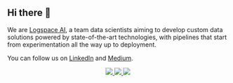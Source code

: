 ## Hi there 👋

We are [Logspace AI](https://logspace.ai/), a team data scientists aiming to develop custom data solutions powered by state-of-the-art technologies, with pipelines that start from experimentation all the way up to deployment.

You can follow us on [LinkedIn](https://www.linkedin.com/company/logspace-ai/) and [Medium](https://medium.com/logspace).

<p align="center">
<a href="https://logspace.ai/">
<img src="https://img.shields.io/badge/Web-681DFF?style=for-the-badge&logo=web&logoColor=white" />
</a>
<a href="https://www.linkedin.com/company/logspace-ai">
<img src="https://img.shields.io/badge/LinkedIn-0077B5?style=for-the-badge&logo=linkedin&logoColor=white" />
</a>
<a href="https://medium.com/logspace">
<img src="https://img.shields.io/badge/Medium-FFD606?style=for-the-badge&logo=medium&logoColor=black"/>
</a>
</p>
